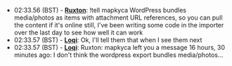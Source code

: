 * <a id="02:33.56">02:33.56 (BST)</a> - __[Ruxton](https://github.com/Ruxton)__: !tell mapkyca WordPress bundles media/photos as items with attachment URL references, so you can pull the content if it's online still, I've been writing some code in the importer over the last day to see how well it can work
* <a id="02:33.57">02:33.57 (BST)</a> - __[Loqi](https://github.com/Loqi)__: Ok, I'll tell them that when I see them next
* <a id="02:33.57">02:33.57 (BST)</a> - __[Loqi](https://github.com/Loqi)__: Ruxton: mapkyca left you a message 16 hours, 30 minutes ago: I don't think the wordpress export bundles media/photos...

